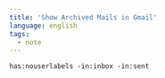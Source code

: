 ```yaml
---
title: 'Show Archived Mails in Gmail'
language: english
tags:
  - note
---
```



```
has:nouserlabels -in:inbox -in:sent
```
